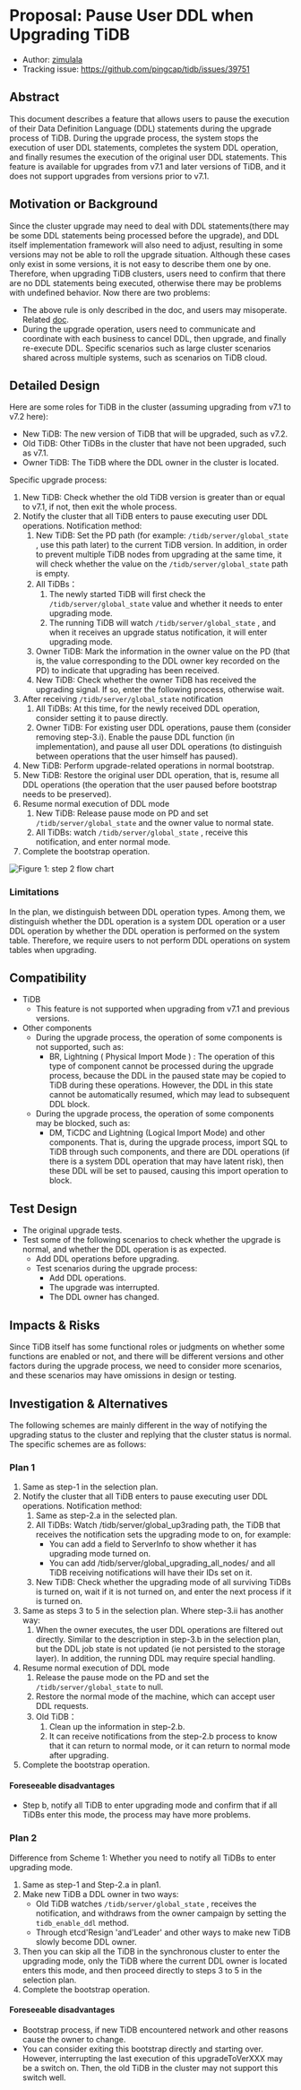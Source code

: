 # Proposal: Pause User DDL when Upgrading TiDB

* Author: [zimulala](https://github.com/zimulala)
* Tracking issue: https://github.com/pingcap/tidb/issues/39751

## Abstract

This document describes a feature that allows users to pause the execution of their Data Definition Language (DDL) statements during the upgrade process of TiDB. During the upgrade process, the system stops the execution of user DDL statements, completes the system DDL operation, and finally resumes the execution of the original user DDL statements. This feature is available for upgrades from v7.1 and later versions of TiDB, and it does not support upgrades from versions prior to v7.1.

## Motivation or Background

Since the cluster upgrade may need to deal with DDL statements(there may be some DDL statements being processed before the upgrade), and DDL itself implementation framework will also need to adjust, resulting in some versions may not be able to roll the upgrade situation. Although these cases only exist in some versions, it is not easy to describe them one by one. Therefore, when upgrading TiDB clusters, users need to confirm that there are no DDL statements being executed, otherwise there may be problems with undefined behavior.
Now there are two problems:
- The above rule is only described in the doc, and users may misoperate. Related [doc](https://docs.pingcap.com/tidb/dev/upgrade-tidb-using-tiup#upgrade-tidb-using-tiup).
- During the upgrade operation, users need to communicate and coordinate with each business to cancel DDL, then upgrade, and finally re-execute DDL. Specific scenarios such as large cluster scenarios shared across multiple systems, such as scenarios on TiDB cloud.

## Detailed Design

Here are some roles for TiDB in the cluster (assuming upgrading from v7.1 to v7.2 here):
- New TiDB: The new version of TiDB that will be upgraded, such as v7.2.
- Old TiDB: Other TiDBs in the cluster that have not been upgraded, such as v7.1.
- Owner TiDB: The TiDB where the DDL owner in the cluster is located.

Specific upgrade process:
1. New TiDB: Check whether the old TiDB version is greater than or equal to v7.1, if not, then exit the whole process.
2. Notify the cluster that all TiDB enters to pause executing user DDL operations. Notification method:
   1. New TiDB: Set the PD path (for example: `/tidb/server/global_state` , use this path later) to the current TiDB version. In addition, in order to prevent multiple TiDB nodes from upgrading at the same time, it will check whether the value on the `/tidb/server/global_state` path is empty.
   2. All TiDBs：
      1. The newly started TiDB will first check the `/tidb/server/global_state` value and whether it needs to enter upgrading mode.
      2. The running TiDB will watch `/tidb/server/global_state` , and when it receives an upgrade status notification, it will enter upgrading mode.
   3. Owner TiDB: Mark the information in the owner value on the PD (that is, the value corresponding to the DDL owner key recorded on the PD) to indicate that upgrading has been received.
   4. New TiDB: Check whether the owner TiDB has received the upgrading signal. If so, enter the following process, otherwise wait.
3. After receiving `/tidb/server/global_state` notification
   1. All TiDBs: At this time, for the newly received DDL operation, consider setting it to pause directly.
   2. Owner TiDB: For existing user DDL operations, pause them (consider removing step-3.i). Enable the pause DDL function (in implementation), and pause all user DDL operations (to distinguish between operations that the user himself has paused).
4. New TiDB: Perform upgrade-related operations in normal bootstrap.
5. New TiDB: Restore the original user DDL operation, that is, resume all DDL operations (the operation that the user paused before bootstrap needs to be preserved).
6. Resume normal execution of DDL mode
   1. New TiDB: Release pause mode on PD and set `/tidb/server/global_state` and the owner value to normal state.
   2. All TiDBs: watch `/tidb/server/global_state` , receive this notification, and enter normal mode.
7. Complete the bootstrap operation.

![Figure 1: step 2 flow chart](./imgs/pause-user-ddl-when-upgrading-step-2.png)

### Limitations

In the plan, we distinguish between DDL operation types. Among them, we distinguish whether the DDL operation is a system DDL operation or a user DDL operation  by whether the DDL operation is performed on the system table. Therefore, we require users to not perform DDL operations on system tables when upgrading.

## Compatibility

- TiDB
  - This feature is not supported when upgrading from v7.1 and previous versions.
- Other components
  - During the upgrade process, the operation of some components is not supported, such as:
    - BR, Lightning ( Physical Import Mode ) : The operation of this type of component cannot be processed during the upgrade process, because the DDL in the paused state may be copied to TiDB during these operations. However, the DDL in this state cannot be automatically resumed, which may lead to subsequent DDL block.
  - During the upgrade process, the operation of some components may be blocked, such as:
    - DM, TiCDC and Lightning (Logical Import Mode) and other components. That is, during the upgrade process, import SQL to TiDB through such components, and there are DDL operations (if there is a system DDL operation that may have latent risk), then these DDL will be set to paused, causing this import operation to block.

## Test Design

- The original upgrade tests.
- Test some of the following scenarios to check whether the upgrade is normal, and whether the DDL operation is as expected.
  - Add DDL operations before upgrading.
  - Test scenarios during the upgrade process:
    - Add DDL operations.
    - The upgrade was interrupted.
    - The DDL owner has changed.

## Impacts & Risks

Since TiDB itself has some functional roles or judgments on whether some functions are enabled or not, and there will be different versions and other factors during the upgrade process, we need to consider more scenarios, and these scenarios may have omissions in design or testing.

## Investigation & Alternatives
The following schemes are mainly different in the way of notifying the upgrading status to the cluster and replying that the cluster status is normal. The specific schemes are as follows:

### Plan 1

1. Same as step-1 in the selection plan.
2. Notify the cluster that all TiDB enters to pause executing user DDL operations. Notification method:
   1. Same as step-2.a in the selected plan.
   2. All TiDBs: Watch /tidb/server/global_up3rading path, the TiDB that receives the notification sets the upgrading mode to on, for example:
      - You can add a field to ServerInfo to show whether it has upgrading mode turned on.
      - You can add /tidb/server/global_upgrading_all_nodes/ and all TiDB receiving notifications will have their IDs set on it.
   3. New TiDB: Check whether the upgrading mode of all surviving TiDBs is turned on, wait if it is not turned on, and enter the next process if it is turned on.
3. Same as steps 3 to 5 in the selection plan. Where step-3.ii has another way:
   1. When the owner executes, the user DDL operations are filtered out directly. Similar to the description in step-3.b in the selection plan, but the DDL job state is not updated (ie not persisted to the storage layer). In addition, the running DDL may require special handling.
4. Resume normal execution of DDL mode
   1. Release the pause mode on the PD and set the `/tidb/server/global_state` to null.
   2. Restore the normal mode of the machine, which can accept user DDL requests.
   3. Old TiDB：
      1. Clean up the information in step-2.b.
      2. It can receive notifications from the step-2.b process to know that it can return to normal mode, or it can return to normal mode after upgrading.
5. Complete the bootstrap operation.

#### Foreseeable disadvantages

- Step b, notify all TiDB to enter upgrading mode and confirm that if all TiDBs enter this mode, the process may have more problems.

### Plan 2

Difference from Scheme 1: Whether you need to notify all TiDBs to enter upgrading mode.
1. Same as step-1 and Step-2.a in plan1.
2. Make new TiDB a DDL owner in two ways:
   - Old TiDB watches `/tidb/server/global_state` , receives the notification, and withdraws from the owner campaign by setting the `tidb_enable_ddl` method.
   - Through etcd'Resign 'and'Leader' and other ways to make new TiDB slowly become DDL owner.
3. Then you can skip all the TiDB in the synchronous cluster to enter the upgrading mode, only the TiDB where the current DDL owner is located enters this mode, and then proceed directly to steps 3 to 5 in the selection plan.
4. Complete the bootstrap operation.

#### Foreseeable disadvantages

- Bootstrap process, if  new TiDB encountered network and other reasons cause the owner to change.
- You can consider exiting this bootstrap directly and starting over. However, interrupting the last execution of this upgradeToVerXXX may be a switch on. Then, the old TiDB in the cluster may not support this switch well.

